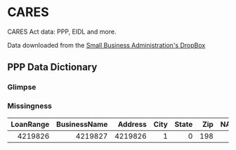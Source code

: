# CARES
CARES Act data: PPP, EIDL and more.

Data downloaded from the [Small Business Administration's DropBox](https://sba.app.box.com/s/tvb0v5i57oa8gc6b5dcm9cyw7y2ms6pp)

## PPP Data Dictionary

### Glimpse

### Missingness

| LoanRange| BusinessName| Address| City| State| Zip| NAICSCode| BusinessType| RaceEthnicity| Gender| Veteran| NonProfit| JobsRetained| DateApproved| Lender| CD| LoanAmount|
|---------:|------------:|-------:|----:|-----:|---:|---------:|------------:|-------------:|------:|-------:|---------:|------------:|------------:|------:|--:|----------:|
|   4219826|      4219827| 4219826|    1|     0| 198|    132966|         4697|             0|      0|       0|   4699363|       323836|            0|      0|  0|     661209|